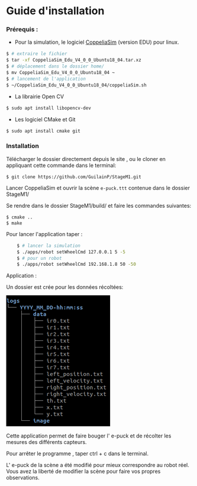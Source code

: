 # Guide d'installation

### Prérequis :

* Pour la simulation, le logiciel [CoppeliaSim](https://www.coppeliarobotics.com/downloads)  (version EDU) pour linux.
```sh
$ # extraire le fichier
$ tar -xf CoppeliaSim_Edu_V4_0_0_Ubuntu18_04.tar.xz
$ # déplacement dans le dossier home/
$ mv CoppeliaSim_Edu_V4_0_0_Ubuntu18_04 ~
$ # lancement de l'application
$ ~/CoppeliaSim_Edu_V4_0_0_Ubuntu18_04/coppeliaSim.sh
```

* La librairie Open CV
```sh
$ sudo apt install libopencv-dev
```

* Les logiciel CMake et Git
```sh
$ sudo apt install cmake git
```


### Installation

Télécharger le dossier directement depuis le site , ou le cloner en appliquant cette commande dans le terminal:

    $ git clone https://github.com/GuilainP/StageM1.git

Lancer CoppeliaSim et ouvrir la scène `e-puck.ttt` contenue dans le dossier StageM1/ 

Se rendre dans le dossier StageM1/build/ et faire les commandes suivantes:

    $ cmake ..
    $ make

Pour lancer l'application taper :
```sh
	$ # lancer la simulation
	$ ./apps/robot setWheelCmd 127.0.0.1 5 -5 
	$ # pour un robot
    $ ./apps/robot setWheelCmd 192.168.1.8 50 -50  
```


Application : 

Un dossier est crée pour les données récoltées:

![](logs_tree.png)

Cette application permet de faire bouger l' e-puck et de récolter les mesures des différents capteurs.

Pour arrêter le programme , taper ctrl + c dans le terminal.

L' e-puck de la scène a été modifié pour mieux correspondre au robot réel.
Vous avez la liberté de modifier la scène pour faire vos propres observations.




